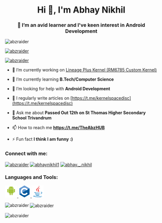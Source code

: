 <h1 align="center">Hi 👋, I'm Abhay Nikhil</h1>
<h3 align="center">💞️ I’m an avid learner and I've keen interest in Android Development</h3>

<p align="left"> <img src="https://komarev.com/ghpvc/?username=abzraider&label=Profile%20views&color=0e75b6&style=flat" alt="abzraider" /> </p>

<p align="left"> <a href="https://github.com/ryo-ma/github-profile-trophy"><img src="https://github-profile-trophy.vercel.app/?username=abzraider" alt="abzraider" /></a> </p>

<p align="left"> <a href="https://twitter.com/abzraider" target="blank"><img src="https://img.shields.io/twitter/follow/abzraider?logo=twitter&style=for-the-badge" alt="abzraider" /></a> </p>

- 🔭 I’m currently working on [Lineage Plus Kernel (RM6785 Custom Kernel)](https://github.com/AbzRaider/android_kernel_realme_mt6785)

- 🌱 I’m currently learning **B.Tech/Computer Science**

- 🤝 I’m looking for help with **Android Development**

- 📝 I regularly write articles on [https://t.me/kernelspacedisc](https://t.me/kernelspacedisc)

- 💬 Ask me about **Passed Out 12th on St Thomas Higher Secondary School Trivandrum**

- 📫 How to reach me **https://t.me/TheAbzHUB**

- ⚡ Fun fact **I think I am funny :)**

<h3 align="left">Connect with me:</h3>
<p align="left">
<a href="https://twitter.com/abzraider" target="blank"><img align="center" src="https://raw.githubusercontent.com/rahuldkjain/github-profile-readme-generator/master/src/images/icons/Social/twitter.svg" alt="abzraider" height="30" width="40" /></a>
<a href="https://linkedin.com/in/abhaynikhil1" target="blank"><img align="center" src="https://raw.githubusercontent.com/rahuldkjain/github-profile-readme-generator/master/src/images/icons/Social/linked-in-alt.svg" alt="abhaynikhil1" height="30" width="40" /></a>
<a href="https://instagram.com/abhay._.nikhil" target="blank"><img align="center" src="https://raw.githubusercontent.com/rahuldkjain/github-profile-readme-generator/master/src/images/icons/Social/instagram.svg" alt="abhay._.nikhil" height="30" width="40" /></a>
</p>

<h3 align="left">Languages and Tools:</h3>
<p align="left"> <a href="https://developer.android.com" target="_blank" rel="noreferrer"> <img src="https://raw.githubusercontent.com/devicons/devicon/master/icons/android/android-original-wordmark.svg" alt="android" width="40" height="40"/> </a> <a href="https://www.cprogramming.com/" target="_blank" rel="noreferrer"> <img src="https://raw.githubusercontent.com/devicons/devicon/master/icons/c/c-original.svg" alt="c" width="40" height="40"/> </a> <a href="https://www.java.com" target="_blank" rel="noreferrer"> <img src="https://raw.githubusercontent.com/devicons/devicon/master/icons/java/java-original.svg" alt="java" width="40" height="40"/> </a> </p>

<p><img align="left" src="https://github-readme-stats.vercel.app/api/top-langs?username=abzraider&show_icons=true&locale=en&layout=compact" alt="abzraider" /></p>

<p>&nbsp;<img align="center" src="https://github-readme-stats.vercel.app/api?username=abzraider&show_icons=true&locale=en" alt="abzraider" /></p>

<p><img align="center" src="https://github-readme-streak-stats.herokuapp.com/?user=abzraider&" alt="abzraider" /></p>

